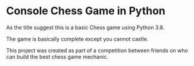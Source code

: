 # Console Chess Game in Python

As the title suggest this is a basic Chess game using Python 3.8.

The game is basically complete except you cannot castle.

This project was created as part of a competition between friends on who can build the best chess game mechanic.
